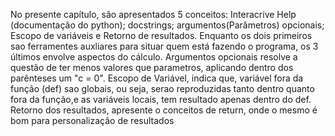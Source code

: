  No presente capítulo, são apresentados 5 conceitos: Interacrive Help (documentação do python); docstrings; argumentos(Parâmetros) opcionais; Escopo de variáveis e Retorno de resultados.
 Enquanto os dois primeiros sao ferramentes auxliares para situar quem está fazendo o programa, os 3 últimos envolve aspectos do cálculo.
 Argumentos opcionais resolve a questão de ter menos valores que parametros, aplicando dentro dos parênteses um "c = 0".
 Escopo de Variável, indica que, variável fora da função (def) sao globais, ou seja, serao reproduzidas tanto dentro quanto fora da função,e as variáveis locais, tem resultado apenas dentro do def.
 Retorno dos resultados, apresente o conceitos de return, onde o mesmo é bom para personalização de resultados
